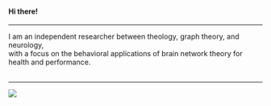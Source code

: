 #### Hi there!
---
I am an independent researcher between theology, graph theory, and neurology,</br>
with a focus on the behavioral applications of brain network theory for health and performance.</br>
</br>

---
<!-- [<img src="https://www.codewars.com/users/neuresthetics/badges/large">](https://www.codewars.com/users/neuresthetics) -->
[<img src="https://www.codewars.com/users/neuresthetics/badges/micro">](https://www.codewars.com/users/neuresthetics)
